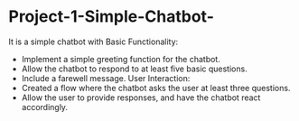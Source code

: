 # Project-1-Simple-Chatbot-
It is a simple chatbot with Basic Functionality:
 - Implement a simple greeting function for the chatbot.
 - Allow the chatbot to respond to at least five basic questions.
 - Include a farewell message.
User Interaction:
 - Created a flow where the chatbot asks the user at least three questions.
 - Allow the user to provide responses, and have the chatbot react accordingly.
